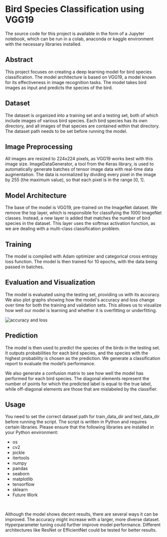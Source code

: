 # Bird Species Classification using VGG19
The source code for this project is available in the form of a Jupyter notebook, which can be run in a colab, anaconda or kaggle environment with the necessary libraries installed.

## Abstract
This project focuses on creating a deep learning model for bird species classification. The model architecture is based on VGG19, a model known for its effectiveness in image recognition tasks. The model takes bird images as input and predicts the species of the bird.

## Dataset
The dataset is organized into a training set and a testing set, both of which include images of various bird species. Each bird species has its own directory, and all images of that species are contained within that directory. The dataset path needs to be set before running the model.

## Image Preprocessing
All images are resized to 224x224 pixels, as VGG19 works best with this image size. ImageDataGenerator, a tool from the Keras library, is used to automatically generate batches of tensor image data with real-time data augmentation. The data is normalized by dividing every pixel in the image by 255 (the maximum value), so that each pixel is in the range [0, 1].

## Model Architecture
The base of the model is VGG19, pre-trained on the ImageNet dataset. We remove the top layer, which is responsible for classifying the 1000 ImageNet classes. Instead, a new layer is added that matches the number of bird species in the dataset. This layer uses the softmax activation function, as we are dealing with a multi-class classification problem.

## Training
The model is compiled with Adam optimizer and categorical cross entropy loss function. The model is then trained for 10 epochs, with the data being passed in batches.

## Evaluation and Visualization
The model is evaluated using the testing set, providing us with its accuracy. We also plot graphs showing how the model's accuracy and loss change over time for both the training and validation sets. This allows us to visualize how well our model is learning and whether it is overfitting or underfitting.

![accuracy and loss](accuracy.png)

## Prediction
The model is then used to predict the species of the birds in the testing set. It outputs probabilities for each bird species, and the species with the highest probability is chosen as the prediction. We generate a classification report to evaluate the model’s performance.

We also generate a confusion matrix to see how well the model has performed for each bird species. The diagonal elements represent the number of points for which the predicted label is equal to the true label, while off-diagonal elements are those that are mislabeled by the classifier.

## Usage
You need to set the correct dataset path for train_data_dir and test_data_dir before running the script. The script is written in Python and requires certain libraries. Please ensure that the following libraries are installed in your Python environment:

- os
- cv2
- pickle
- itertools
- numpy
- pandas
- seaborn
- matplotlib
- tensorflow
- sklearn
- Future Work
<br>

Although the model shows decent results, there are several ways it can be improved. The accuracy might increase with a larger, more diverse dataset. Hyperparameter tuning could further improve model performance. Different architectures like ResNet or EfficientNet could be tested for better results.